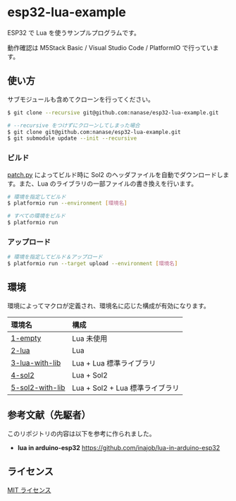 # esp32-lua-example

ESP32 で Lua を使うサンプルプログラムです。

動作確認は M5Stack Basic / Visual Studio Code / PlatformIO で行っています。

## 使い方

サブモジュールも含めてクローンを行ってください。

```sh
$ git clone --recursive git@github.com:nanase/esp32-lua-example.git

# --recursive をつけずにクローンしてしまった場合
$ git clone git@github.com:nanase/esp32-lua-example.git
$ git submodule update --init --recursive
```

### ビルド

[patch.py](./patch.py) によってビルド時に Sol2 のヘッダファイルを自動でダウンロードします。また、Lua のライブラリの一部ファイルの書き換えを行います。

```sh
# 環境を指定してビルド
$ platformio run --environment [環境名]

# すべての環境をビルド
$ platformio run
```

### アップロード

```sh
# 環境を指定してビルド＆アップロード
$ platformio run --target upload --environment [環境名]
```

## 環境

環境によってマクロが定義され、環境名に応じた構成が有効になります。

| 環境名                                     | 構成                            |
| :----------------------------------------- | :------------------------------ |
| [1-empty](src/1-empty.cpp)                 | Lua 未使用                      |
| [2-lua](src/2-lua.cpp)                     | Lua                             |
| [3-lua-with-lib](src/3-lua_with_lib.cpp)   | Lua + Lua 標準ライブラリ        |
| [4-sol2](src/4-sol2.cpp)                   | Lua + Sol2                      |
| [5-sol2-with-lib](src/5-sol2_with_lib.cpp) | Lua + Sol2 + Lua 標準ライブラリ |

## 参考文献（先駆者）

このリポジトリの内容は以下を参考に作られました。

- **lua in arduino-esp32**
  https://github.com/inajob/lua-in-arduino-esp32

## ライセンス

[MIT ライセンス](LICENSE.md)
